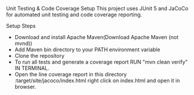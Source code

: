 Unit Testing & Code Coverage Setup
This project uses JUnit 5 and JaCoCo for automated unit testing and code coverage reporting.

Setup Steps
- Download and install Apache Maven(Download Apache Maven (not mvnd))
- Add Maven bin directory to your PATH environment variable
- Clone the repository
- To run all tests and generate a coverage report
 RUN "mvn clean verify" IN TERMINAL. 
- Open the line coverage report in this directory :target/site/jacoco/index.html
right click on index.html and open it in browser.
